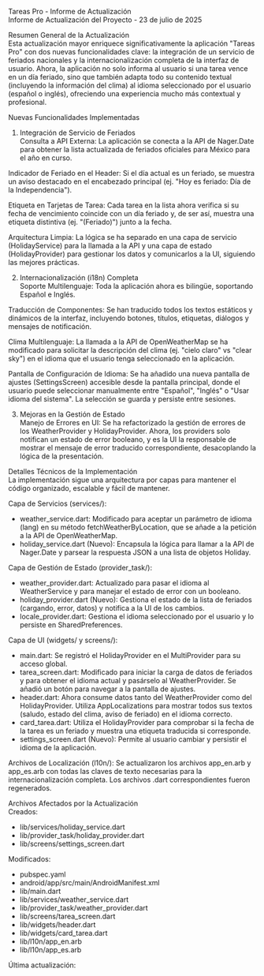 Tareas Pro - Informe de Actualización  
Informe de Actualización del Proyecto - 23 de julio de 2025

Resumen General de la Actualización  
Esta actualización mayor enriquece significativamente la aplicación "Tareas Pro" con dos nuevas funcionalidades clave: la integración de un servicio de feriados nacionales y la internacionalización completa de la interfaz de usuario. Ahora, la aplicación no solo informa al usuario si una tarea vence en un día feriado, sino que también adapta todo su contenido textual (incluyendo la información del clima) al idioma seleccionado por el usuario (español o inglés), ofreciendo una experiencia mucho más contextual y profesional.

Nuevas Funcionalidades Implementadas  
1. Integración de Servicio de Feriados  
Consulta a API Externa: La aplicación se conecta a la API de Nager.Date para obtener la lista actualizada de feriados oficiales para México para el año en curso.

Indicador de Feriado en el Header: Si el día actual es un feriado, se muestra un aviso destacado en el encabezado principal (ej. "Hoy es feriado: Día de la Independencia").

Etiqueta en Tarjetas de Tarea: Cada tarea en la lista ahora verifica si su fecha de vencimiento coincide con un día feriado y, de ser así, muestra una etiqueta distintiva (ej. "(Feriado)") junto a la fecha.

Arquitectura Limpia: La lógica se ha separado en una capa de servicio (HolidayService) para la llamada a la API y una capa de estado (HolidayProvider) para gestionar los datos y comunicarlos a la UI, siguiendo las mejores prácticas.

2. Internacionalización (i18n) Completa  
Soporte Multilenguaje: Toda la aplicación ahora es bilingüe, soportando Español e Inglés.

Traducción de Componentes: Se han traducido todos los textos estáticos y dinámicos de la interfaz, incluyendo botones, títulos, etiquetas, diálogos y mensajes de notificación.

Clima Multilenguaje: La llamada a la API de OpenWeatherMap se ha modificado para solicitar la descripción del clima (ej. "cielo claro" vs "clear sky") en el idioma que el usuario tenga seleccionado en la aplicación.

Pantalla de Configuración de Idioma: Se ha añadido una nueva pantalla de ajustes (SettingsScreen) accesible desde la pantalla principal, donde el usuario puede seleccionar manualmente entre "Español", "Inglés" o "Usar idioma del sistema". La selección se guarda y persiste entre sesiones.

3. Mejoras en la Gestión de Estado  
Manejo de Errores en UI: Se ha refactorizado la gestión de errores de los WeatherProvider y HolidayProvider. Ahora, los providers solo notifican un estado de error booleano, y es la UI la responsable de mostrar el mensaje de error traducido correspondiente, desacoplando la lógica de la presentación.

Detalles Técnicos de la Implementación  
La implementación sigue una arquitectura por capas para mantener el código organizado, escalable y fácil de mantener.

Capa de Servicios (services/):

- weather_service.dart: Modificado para aceptar un parámetro de idioma (lang) en su método fetchWeatherByLocation, que se añade a la petición a la API de OpenWeatherMap.
- holiday_service.dart (Nuevo): Encapsula la lógica para llamar a la API de Nager.Date y parsear la respuesta JSON a una lista de objetos Holiday.

Capa de Gestión de Estado (provider_task/):

- weather_provider.dart: Actualizado para pasar el idioma al WeatherService y para manejar el estado de error con un booleano.
- holiday_provider.dart (Nuevo): Gestiona el estado de la lista de feriados (cargando, error, datos) y notifica a la UI de los cambios.
- locale_provider.dart: Gestiona el idioma seleccionado por el usuario y lo persiste en SharedPreferences.

Capa de UI (widgets/ y screens/):

- main.dart: Se registró el HolidayProvider en el MultiProvider para su acceso global.
- tarea_screen.dart: Modificado para iniciar la carga de datos de feriados y para obtener el idioma actual y pasárselo al WeatherProvider. Se añadió un botón para navegar a la pantalla de ajustes.
- header.dart: Ahora consume datos tanto del WeatherProvider como del HolidayProvider. Utiliza AppLocalizations para mostrar todos sus textos (saludo, estado del clima, aviso de feriado) en el idioma correcto.
- card_tarea.dart: Utiliza el HolidayProvider para comprobar si la fecha de la tarea es un feriado y muestra una etiqueta traducida si corresponde.
- settings_screen.dart (Nuevo): Permite al usuario cambiar y persistir el idioma de la aplicación.

Archivos de Localización (l10n/): Se actualizaron los archivos app_en.arb y app_es.arb con todas las claves de texto necesarias para la internacionalización completa. Los archivos .dart correspondientes fueron regenerados.

Archivos Afectados por la Actualización  
Creados:

- lib/services/holiday_service.dart
- lib/provider_task/holiday_provider.dart
- lib/screens/settings_screen.dart

Modificados:

- pubspec.yaml
- android/app/src/main/AndroidManifest.xml
- lib/main.dart
- lib/services/weather_service.dart
- lib/provider_task/weather_provider.dart
- lib/screens/tarea_screen.dart
- lib/widgets/header.dart
- lib/widgets/card_tarea.dart
- lib/l10n/app_en.arb
- lib/l10n/app_es.arb

Última actualización: